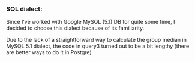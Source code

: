 ### SQL dialect:
Since I’ve worked with Google MySQL (5.1) DB for quite some time, I decided to choose this dialect because of its familiarity.

Due to the lack of a straightforward way to calculate the group median in MySQL 5.1 dialect, the code in query3 turned out to be a bit lengthy (there are better ways to do it in Postgre)
